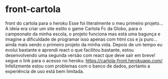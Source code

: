 # front-cartola
front do cartola para o heroku
Esse foi literalmente o meu primeiro projeto... A ideia era criar um site estilo o game Cartola Fc da Globo, para o campeonato da minha escola, o projeto funciona mas está uma bagunça e imagine a dificuldade de programar isso apenas com html css e js puro... ainda mais sendo o primeiro projeto da minha vida. Depois de um tempo eu evolui bastante e aprendi react o que facilitou bastante, estou desenvolvendo uma segunda versão com react que deve sair em breve!
segue o link para o acesso no heroku: https://cartola-front.herokuapp.com/
Infelizmente estou com problemas com o banco de dados, portanto a experiência de uso está bem limitada.
